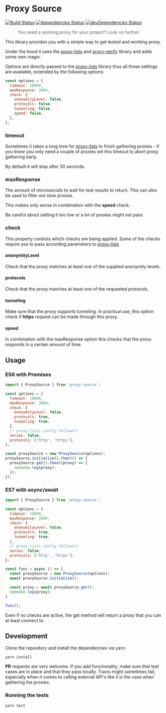 # Proxy Source
[![Build Status](https://travis-ci.org/stylesuxx/proxy-source.svg?branch=master)](https://travis-ci.org/stylesuxx/proxy-source) [![dependencies Status](https://david-dm.org/stylesuxx/proxy-source/status.svg)](https://david-dm.org/stylesuxx/proxy-source) [![devDependencies Status](https://david-dm.org/stylesuxx/proxy-source/dev-status.svg)](https://david-dm.org/stylesuxx/proxy-source?type=dev)

> You need a working proxy for your project? Look no further.

This library provides you with a simple way to get tested and working proxy.

Under the hood it uses the [proxy-lists](https://github.com/chill117/proxy-lists) and [proxy-verify]() library and adds some own magic.

Options are directly passed to the [proxy-lists](https://github.com/chill117/proxy-lists) library thus all those settings are available, extended by the following options:

```js
const options = {
  timeout: 30000,
  maxResponse: 3000,
  check: {
    anonymityLevel: false,
    protocols: false,
    tunneling: false,
    speed: false,
  },
};
```

### timeout
Sometimes it takes a long time for [proxy-lists](https://github.com/chill117/proxy-lists) to finish gathering proxies - if you know you only need a couple of proxies set this timeout to abort proxy gathering early.

By default it will stop after 30 seconds.

### maxResponse
The amount of microsecods to wait for test results to return. This can also be used to filter out slow proxies.

This makes only sense in combination with the **speed** check.

Be careful about setting it too low or a lot of proxies might not pass

### check
This property controls which checks are being applied. Some of the checks require you to pass according parameters to [proxy-lists](https://github.com/chill117/proxy-lists)

#### anonymityLevel
Check that the proxy matches at least one of the supplied anonymity levels.

#### protocols
Check that the proxy matches at least one of the requested protocols.

#### tunneling
Make sure that the proxy supports tunneling. In practical use, this option check if **https** request can be made through this proxy.

#### speed
In combination with the maxResponse option this checks that the proxy responds in a certain amount of time.

## Usage
### ES6 with Promises
```js
import { ProxySource } from 'proxy-source';

const options = {
  timeout: 10000,
  maxResponse: 3000,
  check: {
    anonymityLevel: false,
    protocols: true,
    tunneling: true,
  },
  /* proxy-lists config follows*/
  series: false,
  protocols: ['http', 'https'],
};

const proxySource = new ProxySource(options);
proxySource.initialize().then(() => {
  proxySource.get().then((proxy) => {
    console.log(proxy);
  });
});
```

### ES7 with async/await
```js
import { ProxySource } from 'proxy-source';

const options = {
  timeout: 10000,
  maxResponse: 3000,
  check: {
    anonymityLevel: false,
    protocols: true,
    tunneling: true,
  },
  /* proxy-lists config follows*/
  series: false,
  protocols: ['http', 'https'],
};

const func = async () => {
  const proxySource = new ProxySource(options);
  await proxySource.initialize();

  const proxy = await proxySource.get();
  console.log(proxy);
}

func();
```

Even if no checks are active, the get method will return a proxy that you can at least connect to.

## Development
Clone the repository and install the dependencies via yarn:

    yarn install

**PR** requests are very welcome. If you add functionality, make sure that test cases are in place and that they pass locally. Travis might sometimes fail, especially when it comes to calling external API's like it is the case when gathering the proxies.

### Running the tests

    yarn test
